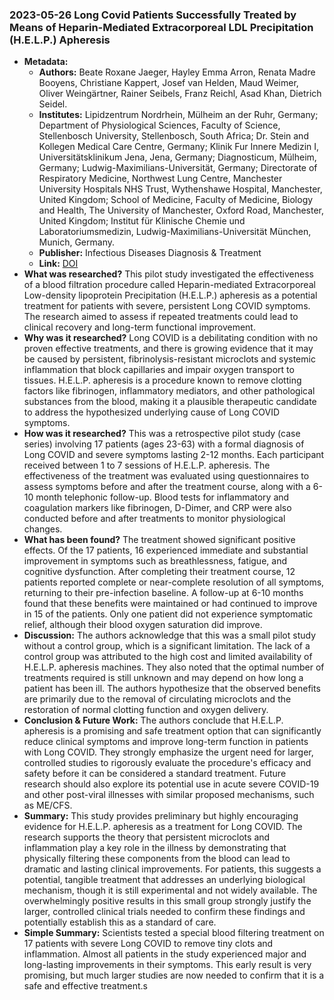 ### 2023-05-26 Long Covid Patients Successfully Treated by Means of Heparin-Mediated Extracorporeal LDL Precipitation (H.E.L.P.) Apheresis
- **Metadata:**
    - **Authors:** Beate Roxane Jaeger, Hayley Emma Arron, Renata Madre Booyens, Christiane Kappert, Josef van Helden, Maud Weimer, Oliver Weingärtner, Rainer Seibels, Franz Reichl, Asad Khan, Dietrich Seidel.
    - **Institutes:** Lipidzentrum Nordrhein, Mülheim an der Ruhr, Germany; Department of Physiological Sciences, Faculty of Science, Stellenbosch University, Stellenbosch, South Africa; Dr. Stein and Kollegen Medical Care Centre, Germany; Klinik Fur Innere Medizin I, Universitätsklinikum Jena, Jena, Germany; Diagnosticum, Mülheim, Germany; Ludwig-Maximilians-Universität, Germany; Directorate of Respiratory Medicine, Northwest Lung Centre, Manchester University Hospitals NHS Trust, Wythenshawe Hospital, Manchester, United Kingdom; School of Medicine, Faculty of Medicine, Biology and Health, The University of Manchester, Oxford Road, Manchester, United Kingdom; Institut für Klinische Chemie und Laboratoriumsmedizin, Ludwig-Maximilians-Universität München, Munich, Germany.
    - **Publisher:** Infectious Diseases Diagnosis & Treatment
    - **Link:** [DOI](https://doi.org/10.29011/2577-1515.100216)
- **What was researched?**
This pilot study investigated the effectiveness of a blood filtration procedure called Heparin-mediated Extracorporeal Low-density lipoprotein Precipitation (H.E.L.P.) apheresis as a potential treatment for patients with severe, persistent Long COVID symptoms. The research aimed to assess if repeated treatments could lead to clinical recovery and long-term functional improvement.
- **Why was it researched?**
Long COVID is a debilitating condition with no proven effective treatments, and there is growing evidence that it may be caused by persistent, fibrinolysis-resistant microclots and systemic inflammation that block capillaries and impair oxygen transport to tissues. H.E.L.P. apheresis is a procedure known to remove clotting factors like fibrinogen, inflammatory mediators, and other pathological substances from the blood, making it a plausible therapeutic candidate to address the hypothesized underlying cause of Long COVID symptoms.
- **How was it researched?**
This was a retrospective pilot study (case series) involving 17 patients (ages 23-63) with a formal diagnosis of Long COVID and severe symptoms lasting 2-12 months. Each participant received between 1 to 7 sessions of H.E.L.P. apheresis. The effectiveness of the treatment was evaluated using questionnaires to assess symptoms before and after the treatment course, along with a 6-10 month telephonic follow-up. Blood tests for inflammatory and coagulation markers like fibrinogen, D-Dimer, and CRP were also conducted before and after treatments to monitor physiological changes.
- **What has been found?**
The treatment showed significant positive effects. Of the 17 patients, 16 experienced immediate and substantial improvement in symptoms such as breathlessness, fatigue, and cognitive dysfunction. After completing their treatment course, 12 patients reported complete or near-complete resolution of all symptoms, returning to their pre-infection baseline. A follow-up at 6-10 months found that these benefits were maintained or had continued to improve in 15 of the patients. Only one patient did not experience symptomatic relief, although their blood oxygen saturation did improve.
- **Discussion:**
The authors acknowledge that this was a small pilot study without a control group, which is a significant limitation. The lack of a control group was attributed to the high cost and limited availability of H.E.L.P. apheresis machines. They also noted that the optimal number of treatments required is still unknown and may depend on how long a patient has been ill. The authors hypothesize that the observed benefits are primarily due to the removal of circulating microclots and the restoration of normal clotting function and oxygen delivery.
- **Conclusion & Future Work:**
The authors conclude that H.E.L.P. apheresis is a promising and safe treatment option that can significantly reduce clinical symptoms and improve long-term function in patients with Long COVID. They strongly emphasize the urgent need for larger, controlled studies to rigorously evaluate the procedure's efficacy and safety before it can be considered a standard treatment. Future research should also explore its potential use in acute severe COVID-19 and other post-viral illnesses with similar proposed mechanisms, such as ME/CFS.
- **Summary:**
This study provides preliminary but highly encouraging evidence for H.E.L.P. apheresis as a treatment for Long COVID. The research supports the theory that persistent microclots and inflammation play a key role in the illness by demonstrating that physically filtering these components from the blood can lead to dramatic and lasting clinical improvements. For patients, this suggests a potential, tangible treatment that addresses an underlying biological mechanism, though it is still experimental and not widely available. The overwhelmingly positive results in this small group strongly justify the larger, controlled clinical trials needed to confirm these findings and potentially establish this as a standard of care.
- **Simple Summary:**
Scientists tested a special blood filtering treatment on 17 patients with severe Long COVID to remove tiny clots and inflammation. Almost all patients in the study experienced major and long-lasting improvements in their symptoms. This early result is very promising, but much larger studies are now needed to confirm that it is a safe and effective treatment.s